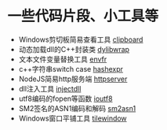 # 一些代码片段、小工具等


- Windows剪切板简易查看工具 [clipboard](https://github.com/churuxu/codesnippets/tree/master/clipboard)
- 动态加载dll的C++封装类 [dylibwrap](https://github.com/churuxu/codesnippets/tree/master/dylibwrap)
- 文本文件变量替换工具 [envfr](https://github.com/churuxu/codesnippets/tree/master/envfr)
- c++字符串switch case [hashexpr](https://github.com/churuxu/codesnippets/tree/master/hashexpr)
- NodeJS简易http服务端 [httpserver](https://github.com/churuxu/codesnippets/tree/master/httpserver)
- dll注入工具 [injectdll](https://github.com/churuxu/codesnippets/tree/master/injectdll)
- utf8编码的fopen等函数  [ioutf8](https://github.com/churuxu/codesnippets/tree/master/ioutf8)
- SM2签名的ASN1编码和解码  [sm2asn1](https://github.com/churuxu/codesnippets/tree/master/sm2asn1)
- Windows窗口平铺工具  [tilewindow](https://github.com/churuxu/codesnippets/tree/master/tilewindow) 




